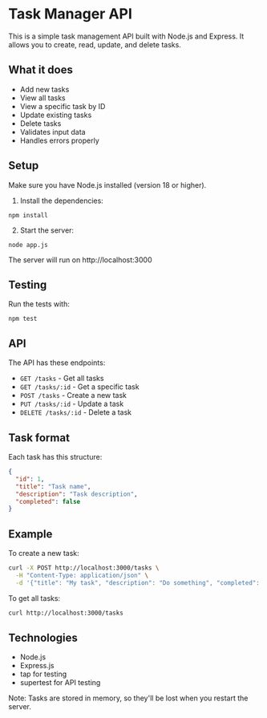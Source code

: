 # Task Manager API

This is a simple task management API built with Node.js and Express. It allows you to create, read, update, and delete tasks.

## What it does

- Add new tasks
- View all tasks
- View a specific task by ID
- Update existing tasks
- Delete tasks
- Validates input data
- Handles errors properly

## Setup

Make sure you have Node.js installed (version 18 or higher).

1. Install the dependencies:
```
npm install
```

2. Start the server:
```
node app.js
```

The server will run on http://localhost:3000

## Testing

Run the tests with:
```
npm test
```

## API

The API has these endpoints:

- `GET /tasks` - Get all tasks
- `GET /tasks/:id` - Get a specific task
- `POST /tasks` - Create a new task
- `PUT /tasks/:id` - Update a task
- `DELETE /tasks/:id` - Delete a task

## Task format

Each task has this structure:
```json
{
  "id": 1,
  "title": "Task name",
  "description": "Task description",
  "completed": false
}
```

## Example

To create a new task:
```bash
curl -X POST http://localhost:3000/tasks \
  -H "Content-Type: application/json" \
  -d '{"title": "My task", "description": "Do something", "completed": false}'
```

To get all tasks:
```bash
curl http://localhost:3000/tasks
```

## Technologies

- Node.js
- Express.js
- tap for testing
- supertest for API testing

Note: Tasks are stored in memory, so they'll be lost when you restart the server. 